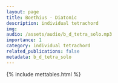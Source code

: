 ```yaml
---
layout: page
title: Boethius - Diatonic 
description: individual tetrachord
img: 
audio: /assets/audio/b_d_tetra_solo.mp3
importance: 1
category: individual tetrachord
related_publications: false
metadata: b_d_tetra_solo
---
```


{% include mettables.html %}